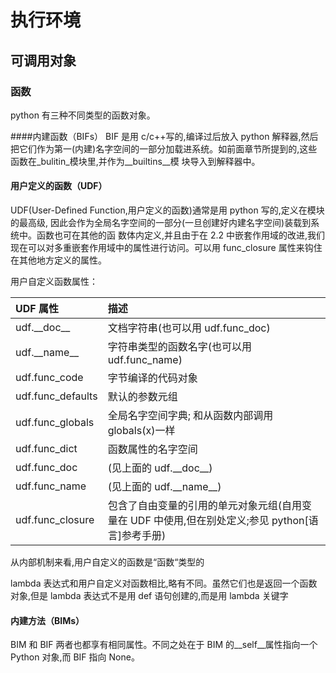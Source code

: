 # 执行环境
## 可调用对象
### 函数
python 有三种不同类型的函数对象。

####内建函数（BIFs）
BIF 是用 c/c++写的,编译过后放入 python 解释器,然后把它们作为第一(内建)名字空间的一部分加载进系统。如前面章节所提到的,这些函数在\_bulitin\_模块里,并作为\_\_builtins\_\_模 块导入到解释器中。

#### 用户定义的函数（UDF）
UDF(User-Defined Function,用户定义的函数)通常是用 python 写的,定义在模块的最高级, 因此会作为全局名字空间的一部分(一旦创建好内建名字空间)装载到系统中。函数也可在其他的函 数体内定义,并且由于在 2.2 中嵌套作用域的改进,我们现在可以对多重嵌套作用域中的属性进行访问。可以用 func_closure 属性来钩住在其他地方定义的属性。

用户自定义函数属性：

|UDF 属性             |描述
|:--                 |:--                                           
|udf.\_\_doc\_\_         |文档字符串(也可以用 udf.func\_doc)
|udf.\_\_name\_\_        |字符串类型的函数名字(也可以用 udf.func\_name) 
|udf.func\_code       |字节编译的代码对象  
|udf.func\_defaults   |默认的参数元组      
|udf.func\_globals    |全局名字空间字典; 和从函数内部调用 globals(x)一样     
|udf.func\_dict       |函数属性的名字空间   
|udf.func\_doc        |(见上面的 udf.\_\_doc\_\_) 
|udf.func\_name       |(见上面的 udf.\_\_name\_\_)   
|udf.func\_closure    |包含了自由变量的引用的单元对象元组(自用变量在 UDF 中使用,但在别处定义;参见 python[语言]参考手册)     

从内部机制来看,用户自定义的函数是“函数“类型的

lambda 表达式和用户自定义对函数相比,略有不同。虽然它们也是返回一个函数对象,但是 lambda 表达式不是用 def 语句创建的,而是用 lambda 关键字



#### 内建方法（BIMs）
BIM 和 BIF 两者也都享有相同属性。不同之处在于 BIM 的__self__属性指向一个 Python 对象,而 BIF 指向 None。


